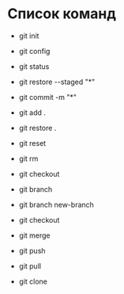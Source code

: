 # Список команд

- git init
- git config
- git status
- git restore --staged "*"
- git commit -m "*"
- git add .
- git restore .

- git reset
- git rm
- git checkout
- git branch
- git branch new-branch
- git checkout
- git merge
- git push
- git pull
- git clone
